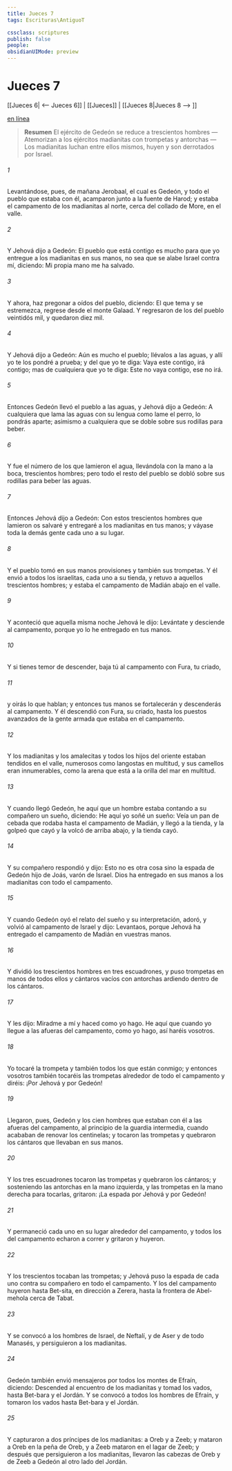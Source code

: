 ```yaml
---
title: Jueces 7
tags: Escrituras\AntiguoT

cssclass: scriptures
publish: false
people:
obsidianUIMode: preview
---
```


# Jueces 7
[[Jueces 6| <-- Jueces 6]] | [[Jueces]] | [[Jueces 8|Jueces 8 --> ]]

[en línea](https://churchofjesuschrist.org/study/scriptures/ot/judg/7?lang=spa)

> __Resumen__
El ejército de Gedeón se reduce a trescientos hombres — Atemorizan a los ejércitos madianitas con trompetas y antorchas — Los madianitas luchan entre ellos mismos, huyen y son derrotados por Israel.

###### 1 
Levantándose, pues, de mañana Jerobaal, el cual es Gedeón, y todo el pueblo que estaba con él, acamparon junto a la fuente de Harod; y estaba el campamento de los madianitas al norte, cerca del collado de More, en el valle.

###### 2 
Y Jehová dijo a Gedeón: El pueblo que está contigo es mucho para que yo entregue a los madianitas en sus manos, no sea que se alabe Israel contra mí, diciendo: Mi propia mano me ha salvado.

###### 3 
Y ahora, haz pregonar a oídos del pueblo, diciendo: El que tema y se estremezca, regrese desde el monte Galaad. Y regresaron de los del pueblo veintidós mil, y quedaron diez mil.

###### 4 
Y Jehová dijo a Gedeón: Aún es mucho el pueblo; llévalos a las aguas, y allí yo te los pondré a prueba; y del que yo te diga: Vaya este contigo, irá contigo; mas de cualquiera que yo te diga: Este no vaya contigo, ese no irá.

###### 5 
Entonces Gedeón llevó el pueblo a las aguas, y Jehová dijo a Gedeón: A cualquiera que lama las aguas con su lengua como lame el perro, lo pondrás aparte; asimismo a cualquiera que se doble sobre sus rodillas para beber.

###### 6 
Y fue el número de los que lamieron el agua, llevándola con la mano a la boca, trescientos hombres; pero todo el resto del pueblo se dobló sobre sus rodillas para beber las aguas.

###### 7 
Entonces Jehová dijo a Gedeón: Con estos trescientos hombres que lamieron  os salvaré y entregaré a los madianitas en tus manos; y váyase toda la demás gente cada uno a su lugar.

###### 8 
Y el pueblo tomó en sus manos provisiones y también sus trompetas. Y él envió a todos los israelitas, cada uno a su tienda, y retuvo a aquellos trescientos hombres; y estaba el campamento de Madián abajo en el valle.

###### 9 
Y aconteció que aquella misma noche Jehová le dijo: Levántate y desciende al campamento, porque yo lo he entregado en tus manos.

###### 10 
Y si tienes temor de descender, baja tú al campamento con Fura, tu criado,

###### 11 
y oirás lo que hablan; y entonces tus manos se fortalecerán y descenderás al campamento. Y él descendió con Fura, su criado, hasta los puestos avanzados de la gente armada que estaba en el campamento.

###### 12 
Y los madianitas y los amalecitas y todos los hijos del oriente estaban tendidos en el valle, numerosos como langostas en multitud, y sus camellos eran innumerables, como la arena que está a la orilla del mar en multitud.

###### 13 
Y cuando llegó Gedeón, he aquí que un hombre estaba contando a su compañero un sueño, diciendo: He aquí yo soñé un sueño: Veía un pan de cebada que rodaba hasta el campamento de Madián, y llegó a la tienda, y la golpeó  que cayó y la volcó de arriba abajo, y la tienda cayó.

###### 14 
Y su compañero respondió y dijo: Esto no es otra cosa sino la espada de Gedeón hijo de Joás, varón de Israel. Dios ha entregado en sus manos a los madianitas con todo el campamento.

###### 15 
Y cuando Gedeón oyó el relato del sueño y su interpretación, adoró, y volvió al campamento de Israel y dijo: Levantaos, porque Jehová ha entregado el campamento de Madián en vuestras manos.

###### 16 
Y dividió los trescientos hombres en tres escuadrones, y puso trompetas en manos de todos ellos y cántaros vacíos con antorchas ardiendo dentro de los cántaros.

###### 17 
Y les dijo: Miradme a mí y haced como yo hago. He aquí que cuando yo llegue a las afueras del campamento, como yo hago, así haréis vosotros.

###### 18 
Yo tocaré la trompeta y también todos los que están conmigo; y entonces vosotros también tocaréis las trompetas alrededor de todo el campamento y diréis: ¡Por Jehová y por Gedeón!

###### 19 
Llegaron, pues, Gedeón y los cien hombres que estaban con él a las afueras del campamento, al principio de la guardia intermedia, cuando acababan de renovar los centinelas; y tocaron las trompetas y quebraron los cántaros que llevaban en sus manos.

###### 20 
Y los tres escuadrones tocaron las trompetas y quebraron los cántaros; y sosteniendo las antorchas en la mano izquierda, y las trompetas en la mano derecha para tocarlas, gritaron: ¡La espada por Jehová y por Gedeón!

###### 21 
Y permaneció cada uno en su lugar alrededor del campamento, y todos los del campamento echaron a correr y gritaron y huyeron.

###### 22 
Y los trescientos tocaban las trompetas; y Jehová puso la espada de cada uno contra su compañero en todo el campamento. Y los del campamento huyeron hasta Bet-sita, en dirección a Zerera, hasta la frontera de Abel-mehola cerca de Tabat.

###### 23 
Y se convocó a los hombres de Israel, de Neftalí, y de Aser y de todo Manasés, y persiguieron a los madianitas.

###### 24 
Gedeón también envió mensajeros por todos los montes de Efraín, diciendo: Descended al encuentro de los madianitas y tomad los vados, hasta Bet-bara y el Jordán. Y se convocó a todos los hombres de Efraín, y tomaron los vados hasta Bet-bara y el Jordán.

###### 25 
Y capturaron a dos príncipes de los madianitas: a Oreb y a Zeeb; y mataron a Oreb en la peña de Oreb, y a Zeeb  mataron en el lagar de Zeeb; y después que persiguieron a los madianitas, llevaron las cabezas de Oreb y de Zeeb a Gedeón al otro lado del Jordán.

